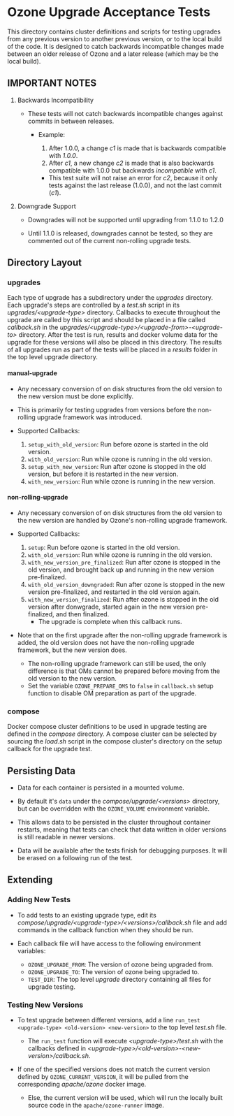 <!---
  Licensed under the Apache License, Version 2.0 (the "License");
  you may not use this file except in compliance with the License.
  You may obtain a copy of the License at

   http://www.apache.org/licenses/LICENSE-2.0

  Unless required by applicable law or agreed to in writing, software
  distributed under the License is distributed on an "AS IS" BASIS,
  WITHOUT WARRANTIES OR CONDITIONS OF ANY KIND, either express or implied.
  See the License for the specific language governing permissions and
  limitations under the License. See accompanying LICENSE file.
-->

# Ozone Upgrade Acceptance Tests

This directory contains cluster definitions and scripts for testing upgrades from any previous version to another
previous version, or to the local build of the code. It is designed to catch backwards incompatible changes made between
an older release of Ozone and a later release (which may be the local build).

## IMPORTANT NOTES

1. Backwards Incompatibility
    - These tests will not catch backwards incompatible changes against commits in between releases.
        - Example:
            1. After 1.0.0, a change *c1* is made that is backwards compatible with *1.0.0*.
            2. After *c1*, a new change *c2* is made that is also backwards compatible with 1.0.0 but backwards *incompatible* with *c1*.

            - This test suite will not raise an error for *c2*, because it only tests against the last release
            (1.0.0), and not the last commit (*c1*).

2. Downgrade Support
    - Downgrades will not be supported until upgrading from 1.1.0 to 1.2.0

    - Until 1.1.0 is released, downgrades cannot be tested, so they are commented out of the current non-rolling upgrade tests.

## Directory Layout

### upgrades

Each type of upgrade has a subdirectory under the *upgrades* directory. Each upgrade's steps are controlled by a *test.sh* script in its *upgrades/\<upgrade-type>* directory. Callbacks to execute throughout the upgrade are called by this script and should be placed in a file called *callback.sh* in the *upgrades/\<upgrade-type>/\<upgrade-from>-\<upgrade-to>* directory. After the test is run, results and docker volume data for the upgrade for these versions will also be placed in this directory. The results of all upgrades run as part of the tests will be placed in a *results* folder in the top level upgrade directory.

#### manual-upgrade

- Any necessary conversion of on disk structures from the old version to the new version must be done explicitly.

- This is primarily for testing upgrades from versions before the non-rolling upgrade framework was introduced.

- Supported Callbacks:
    1. `setup_with_old_version`: Run before ozone is started in the old version.
    3. `with_old_version`: Run while ozone is running in the old version.
    3. `setup_with_new_version`: Run after ozone is stopped in the old version, but before it is restarted in the new version.
    4. `with_new_version`: Run while ozone is running in the new version.

#### non-rolling-upgrade

- Any necessary conversion of on disk structures from the old version to the new version are handled by Ozone's non-rolling upgrade framework.

- Supported Callbacks:
    1. `setup`: Run before ozone is started in the old version.
    3. `with_old_version`: Run while ozone is running in the old version.
    3. `with_new_version_pre_finalized`: Run after ozone is stopped in the old version, and brought back up and running in the new version pre-finalized.
    4. `with_old_version_downgraded`: Run after ozone is stopped in the new version pre-finalized, and restarted in the old version again.
    5. `with_new_version_finalized`: Run after ozone is stopped in the old version after donwgrade, started again in the new version pre-finalized, and then finalized.
        - The upgrade is complete when this callback runs.

- Note that on the first upgrade after the non-rolling upgrade framework is added, the old version does not have the non-rolling upgrade framework, but the new version does.
    - The non-rolling upgrade framework can still be used, the only difference is that OMs cannot be prepared before moving from the old version to the new version.
    - Set the variable `OZONE_PREPARE_OMS` to `false` in `callback.sh` setup function to disable OM preparation as part of the upgrade.

### compose

Docker compose cluster definitions to be used in upgrade testing are defined in the *compose* directory. A compose cluster can be selected by sourcing the *load.sh* script in the compose cluster's directory on the setup callback for the upgrade test.

## Persisting Data

- Data for each container is persisted in a mounted volume.

- By default it's `data` under the *compose/upgrade/\<versions>* directory, but can be overridden with the `OZONE_VOLUME` environment variable.

- This allows data to be persisted in the cluster throughout container restarts, meaning that tests can check that data written in older versions is still readable in newer versions.

- Data will be available after the tests finish for debugging purposes. It will be erased on a following run of the test.

## Extending

### Adding New Tests

- To add tests to an existing upgrade type, edit its *compose/upgrade/\<upgrade-type>/\<versions>/callback.sh* file and add commands in the callback function when they should be run.

- Each callback file will have access to the following environment variables:
    - `OZONE_UPGRADE_FROM`: The version of ozone being upgraded from.
    - `OZONE_UPGRADE_TO`: The version of ozone being upgraded to.
    - `TEST_DIR`: The top level *upgrade* directory containing all files for upgrade testing.

### Testing New Versions

- To test upgrade between different versions, add a line `run_test <upgrade-type> <old-version> <new-version>` to the top level *test.sh* file.
    -  The `run_test` function will execute *\<upgrade-type>/test.sh* with the callbacks defined in *\<upgrade-type>/\<old-version>-\<new-version>/callback.sh*.

- If one of the specified versions does not match the current version defined by `OZONE_CURRENT_VERSION`, it will be pulled from the corresponding *apache/ozone* docker image.
    - Else, the current version will be used, which will run the locally built source code in the `apache/ozone-runner` image.

